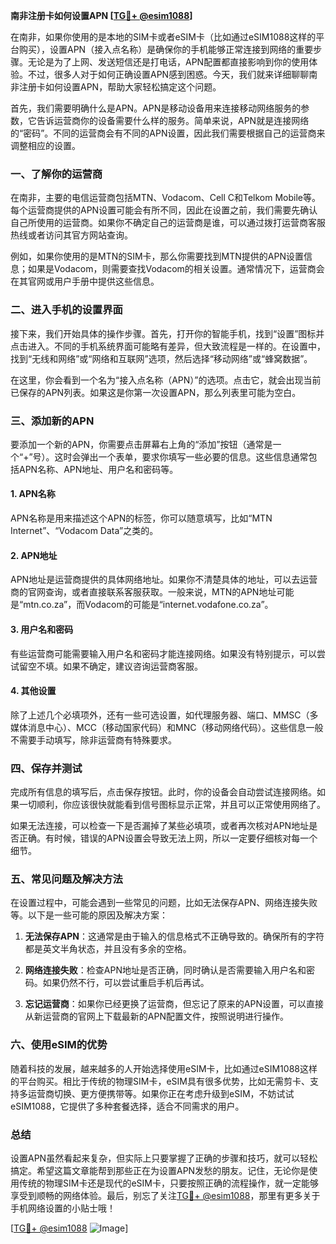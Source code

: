 **南非注册卡如何设置APN [[TG💪+ @esim1088](https://t.me/s/esim1088)]**

在南非，如果你使用的是本地的SIM卡或者eSIM卡（比如通过eSIM1088这样的平台购买），设置APN（接入点名称）是确保你的手机能够正常连接到网络的重要步骤。无论是为了上网、发送短信还是打电话，APN配置都直接影响到你的使用体验。不过，很多人对于如何正确设置APN感到困惑。今天，我们就来详细聊聊南非注册卡如何设置APN，帮助大家轻松搞定这个问题。

首先，我们需要明确什么是APN。APN是移动设备用来连接移动网络服务的参数，它告诉运营商你的设备需要什么样的服务。简单来说，APN就是连接网络的“密码”。不同的运营商会有不同的APN设置，因此我们需要根据自己的运营商来调整相应的设置。

### 一、了解你的运营商

在南非，主要的电信运营商包括MTN、Vodacom、Cell C和Telkom Mobile等。每个运营商提供的APN设置可能会有所不同，因此在设置之前，我们需要先确认自己所使用的运营商。如果你不确定自己的运营商是谁，可以通过拨打运营商客服热线或者访问其官方网站查询。

例如，如果你使用的是MTN的SIM卡，那么你需要找到MTN提供的APN设置信息；如果是Vodacom，则需要查找Vodacom的相关设置。通常情况下，运营商会在其官网或用户手册中提供这些信息。

### 二、进入手机的设置界面

接下来，我们开始具体的操作步骤。首先，打开你的智能手机，找到“设置”图标并点击进入。不同的手机系统界面可能略有差异，但大致流程是一样的。在设置中，找到“无线和网络”或“网络和互联网”选项，然后选择“移动网络”或“蜂窝数据”。

在这里，你会看到一个名为“接入点名称（APN）”的选项。点击它，就会出现当前已保存的APN列表。如果这是你第一次设置APN，那么列表里可能为空白。

### 三、添加新的APN

要添加一个新的APN，你需要点击屏幕右上角的“添加”按钮（通常是一个“+”号）。这时会弹出一个表单，要求你填写一些必要的信息。这些信息通常包括APN名称、APN地址、用户名和密码等。

#### 1. APN名称
APN名称是用来描述这个APN的标签，你可以随意填写，比如“MTN Internet”、“Vodacom Data”之类的。

#### 2. APN地址
APN地址是运营商提供的具体网络地址。如果你不清楚具体的地址，可以去运营商的官网查询，或者直接联系客服获取。一般来说，MTN的APN地址可能是“mtn.co.za”，而Vodacom的可能是“internet.vodafone.co.za”。

#### 3. 用户名和密码
有些运营商可能需要输入用户名和密码才能连接网络。如果没有特别提示，可以尝试留空不填。如果不确定，建议咨询运营商客服。

#### 4. 其他设置
除了上述几个必填项外，还有一些可选设置，如代理服务器、端口、MMSC（多媒体消息中心）、MCC（移动国家代码）和MNC（移动网络代码）。这些信息一般不需要手动填写，除非运营商有特殊要求。

### 四、保存并测试

完成所有信息的填写后，点击保存按钮。此时，你的设备会自动尝试连接网络。如果一切顺利，你应该很快就能看到信号图标显示正常，并且可以正常使用网络了。

如果无法连接，可以检查一下是否漏掉了某些必填项，或者再次核对APN地址是否正确。有时候，错误的APN设置会导致无法上网，所以一定要仔细核对每一个细节。

### 五、常见问题及解决方法

在设置过程中，可能会遇到一些常见的问题，比如无法保存APN、网络连接失败等。以下是一些可能的原因及解决方案：

1. **无法保存APN**：这通常是由于输入的信息格式不正确导致的。确保所有的字符都是英文半角状态，并且没有多余的空格。
   
2. **网络连接失败**：检查APN地址是否正确，同时确认是否需要输入用户名和密码。如果仍然不行，可以尝试重启手机后再试。

3. **忘记运营商**：如果你已经更换了运营商，但忘记了原来的APN设置，可以直接从新运营商的官网上下载最新的APN配置文件，按照说明进行操作。

### 六、使用eSIM的优势

随着科技的发展，越来越多的人开始选择使用eSIM卡，比如通过eSIM1088这样的平台购买。相比于传统的物理SIM卡，eSIM具有很多优势，比如无需剪卡、支持多运营商切换、更方便携带等。如果你正在考虑升级到eSIM，不妨试试eSIM1088，它提供了多种套餐选择，适合不同需求的用户。

### 总结

设置APN虽然看起来复杂，但实际上只要掌握了正确的步骤和技巧，就可以轻松搞定。希望这篇文章能帮到那些正在为设置APN发愁的朋友。记住，无论你是使用传统的物理SIM卡还是现代的eSIM卡，只要按照正确的流程操作，就一定能够享受到顺畅的网络体验。最后，别忘了关注[TG💪+ @esim1088](https://t.me/s/esim1088)，那里有更多关于手机网络设置的小贴士哦！

[[TG💪+ @esim1088](https://t.me/s/esim1088) ![Image](https://i.postimg.cc/4NQfJmqS/Snipaste-2025-05-13-00-14-12.png)]